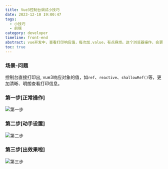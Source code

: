 ```yaml
---
title: Vue3控制台调试小技巧
date: 2023-12-10 19:00:47
tags:
  - 小技巧
  - 前端
category: developer
timeline: front-end
abstract: vue开发中，查看打印响应值，每次加.value，有点麻烦。这个浏览器操作，会更方便
toc: true
---
```


### 场景-问题
控制台直接打印出, vue3响应对象的值，如`ref`、`reactive`、`shallowRef()`等，更加清晰、明朗查看打印信息。

### 第一步[正常操作]
![第一步](/assets/front-end/ref_01.jpeg)

### 第二步[动手设置]
![第二步](/assets/front-end/ref_02.jpeg)

### 第三步[出效果啦]
![第三步](/assets/front-end/ref_03.jpeg)


